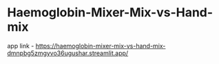 # Haemoglobin-Mixer-Mix-vs-Hand-mix

app link - https://haemoglobin-mixer-mix-vs-hand-mix-dmnpbg5zmgyvo36ugushar.streamlit.app/
